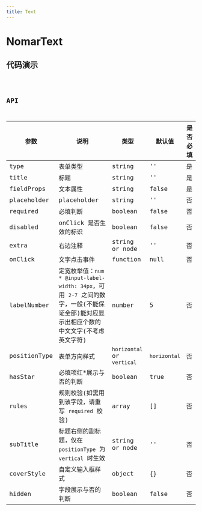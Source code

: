 ```yaml
---
title: Text
---
```


# NomarText

## 代码演示

<code src="./demo/index.tsx" />

## API

| 参数         | 说明                                                                                                                                  | 类型                       | 默认值       | 是否必填 |
| ------------ | ------------------------------------------------------------------------------------------------------------------------------------- | -------------------------- | ------------ | -------- |
| type         | 表单类型                                                                                                                              | string                     | ''           | 是       |
| title        | 标题                                                                                                                                  | string                     | ''           | 是       |
| fieldProps   | 文本属性                                                                                                                              | string                     | false        | 是       |
| placeholder  | placeholder                                                                                                                           | string                     | ''           | 否       |
| required     | 必填判断                                                                                                                              | boolean                    | false        | 否       |
| disabled     | onClick 是否生效的标识                                                                                                                | boolean                    | false        | 否       |
| extra        | 右边注释                                                                                                                              | string or node             | ''           | 否       |
| onClick      | 文字点击事件                                                                                                                          | function                   | null         | 否       |
| labelNumber  | 定宽枚举值：`num * @input-label-width: 34px`，可用 `2-7` 之间的数字，一般(不能保证全部)能对应显示出相应个数的中文文字(不考虑英文字符) | number                     | 5            | 否       |
| positionType | 表单方向样式                                                                                                                          | `horizontal` or `vertical` | `horizontal` | 否       |
| hasStar      | 必填项红\*展示与否的判断                                                                                                              | boolean                    | true         | 否       |
| rules        | 规则校验(如需用到该字段，请重写 `required` 校验)                                                                                      | array                      | []           | 否       |
| subTitle     | 标题右侧的副标题，仅在 `positionType` 为 `vertical` 时生效                                                                            | string or node             | ''           | 否       |
| coverStyle   | 自定义输入框样式                                                                                                                      | object                     | {}           | 否       |
| hidden       | 字段展示与否的判断                                                                                                                    | boolean                    | false        | 否       |
